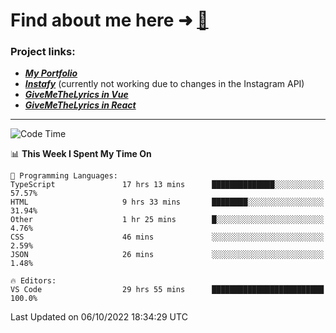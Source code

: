 # Find about me here ➜ [🧑](https://pauabella.dev)

### Project links:
- ***[My Portfolio](https://pauabella.dev)***
- ***[Instafy](https://instafy.me)*** (currently not working due to changes in the Instagram API)
- ***[GiveMeTheLyrics in Vue](https://lyrics.pauabella.dev)***
- ***[GiveMeTheLyrics in React](https://pauabella.dev/GiveMeTheLyrics)***

---
<!--START_SECTION:waka-->
![Code Time](http://img.shields.io/badge/Code%20Time-1%2C520%20hrs%2013%20mins-blue)

📊 **This Week I Spent My Time On** 

```text
💬 Programming Languages: 
TypeScript               17 hrs 13 mins      ██████████████░░░░░░░░░░░   57.57% 
HTML                     9 hrs 33 mins       ████████░░░░░░░░░░░░░░░░░   31.94% 
Other                    1 hr 25 mins        █░░░░░░░░░░░░░░░░░░░░░░░░   4.76% 
CSS                      46 mins             ░░░░░░░░░░░░░░░░░░░░░░░░░   2.59% 
JSON                     26 mins             ░░░░░░░░░░░░░░░░░░░░░░░░░   1.48%

🔥 Editors: 
VS Code                  29 hrs 55 mins      █████████████████████████   100.0%

```


 Last Updated on 06/10/2022 18:34:29 UTC
<!--END_SECTION:waka-->
